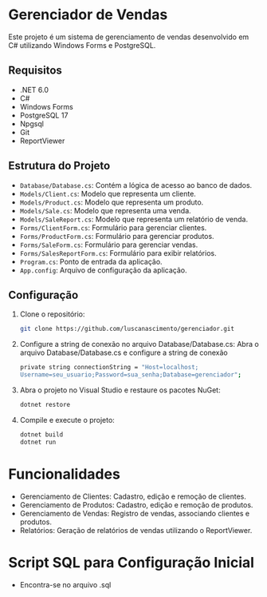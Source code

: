 # Gerenciador de Vendas

Este projeto é um sistema de gerenciamento de vendas desenvolvido em C# utilizando Windows Forms e PostgreSQL.

## Requisitos

- .NET 6.0
- C#
- Windows Forms
- PostgreSQL 17
- Npgsql
- Git
- ReportViewer

## Estrutura do Projeto

- `Database/Database.cs`: Contém a lógica de acesso ao banco de dados.
- `Models/Client.cs`: Modelo que representa um cliente.
- `Models/Product.cs`: Modelo que representa um produto.
- `Models/Sale.cs`: Modelo que representa uma venda.
- `Models/SaleReport.cs`: Modelo que representa um relatório de venda.
- `Forms/ClientForm.cs`: Formulário para gerenciar clientes.
- `Forms/ProductForm.cs`: Formulário para gerenciar produtos.
- `Forms/SaleForm.cs`: Formulário para gerenciar vendas.
- `Forms/SalesReportForm.cs`: Formulário para exibir relatórios.
- `Program.cs`: Ponto de entrada da aplicação.
- `App.config`: Arquivo de configuração da aplicação.

## Configuração

1. Clone o repositório:
   ```bash
   git clone https://github.com/luscanascimento/gerenciador.git

2. Configure a string de conexão no arquivo Database/Database.cs:
   Abra o arquivo Database/Database.cs e configure a string de conexão
    ```bash
    private string connectionString = "Host=localhost;
    Username=seu_usuario;Password=sua_senha;Database=gerenciador";

3. Abra o projeto no Visual Studio e restaure os pacotes NuGet:
   ```bash 
   dotnet restore

4. Compile e execute o projeto: 
   ```bash
   dotnet build
   dotnet run

# Funcionalidades
- Gerenciamento de Clientes: Cadastro, edição e remoção de clientes.
- Gerenciamento de Produtos: Cadastro, edição e remoção de produtos.
- Gerenciamento de Vendas: Registro de vendas, associando clientes e produtos.
- Relatórios: Geração de relatórios de vendas utilizando o ReportViewer.

# Script SQL para Configuração Inicial
- Encontra-se no arquivo .sql